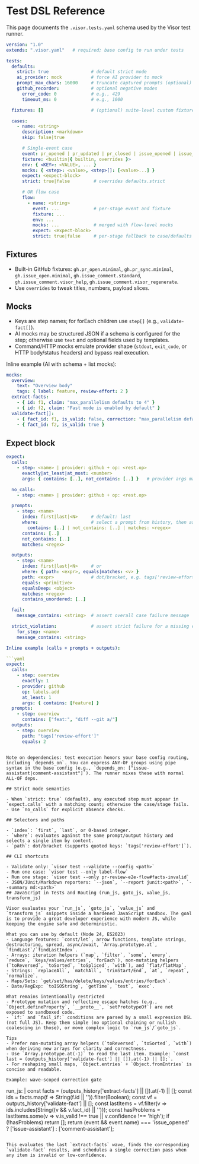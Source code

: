 # Test DSL Reference

This page documents the `.visor.tests.yaml` schema used by the Visor test runner.

```yaml
version: "1.0"
extends: ".visor.yaml"   # required; base config to run under tests

tests:
  defaults:
    strict: true                # default strict mode
    ai_provider: mock           # force AI provider to mock
    prompt_max_chars: 16000     # truncate captured prompts (optional)
    github_recorder:            # optional negative modes
      error_code: 0             # e.g., 429
      timeout_ms: 0             # e.g., 1000

  fixtures: []                  # (optional) suite-level custom fixtures

  cases:
    - name: <string>
      description: <markdown>
      skip: false|true

      # Single-event case
      event: pr_opened | pr_updated | pr_closed | issue_opened | issue_comment | manual
      fixture: <builtin|{ builtin, overrides }>
      env: { <KEY>: <VALUE>, ... }
      mocks: { <step>: <value>, <step>[]: [<value>...] }
      expect: <expect-block>
      strict: true|false         # overrides defaults.strict

      # OR flow case
      flow:
        - name: <string>
          event: ...             # per-stage event and fixture
          fixture: ...
          env: ...
          mocks: ...             # merged with flow-level mocks
          expect: <expect-block>
          strict: true|false     # per-stage fallback to case/defaults
```

## Fixtures

- Built-in GitHub fixtures: `gh.pr_open.minimal`, `gh.pr_sync.minimal`, `gh.issue_open.minimal`, `gh.issue_comment.standard`, `gh.issue_comment.visor_help`, `gh.issue_comment.visor_regenerate`.
- Use `overrides` to tweak titles, numbers, payload slices.

## Mocks

- Keys are step names; for forEach children use `step[]` (e.g., `validate-fact[]`).
- AI mocks may be structured JSON if a schema is configured for the step; otherwise use `text` and optional fields used by templates.
- Command/HTTP mocks emulate provider shape (`stdout`, `exit_code`, or HTTP body/status headers) and bypass real execution.

Inline example (AI with schema + list mocks):

```yaml
mocks:
  overview:
    text: "Overview body"
    tags: { label: feature, review-effort: 2 }
  extract-facts:
    - { id: f1, claim: "max_parallelism defaults to 4" }
    - { id: f2, claim: "Fast mode is enabled by default" }
  validate-fact[]:
    - { fact_id: f1, is_valid: false, correction: "max_parallelism defaults to 3" }
    - { fact_id: f2, is_valid: true }
```

## Expect block

```yaml
expect:
  calls:
    - step: <name> | provider: github + op: <rest.op>
      exactly|at_least|at_most: <number>
      args: { contains: [..], not_contains: [..] }   # provider args matching

  no_calls:
    - step: <name> | provider: github + op: <rest.op>

  prompts:
    - step: <name>
      index: first|last|<N>     # default: last
      where:                    # select a prompt from history, then assert
        contains: [..] | not_contains: [..] | matches: <regex>
      contains: [..]
      not_contains: [..]
      matches: <regex>

  outputs:
    - step: <name>
      index: first|last|<N>     # or
      where: { path: <expr>, equals|matches: <v> }
      path: <expr>              # dot/bracket, e.g. tags['review-effort']
      equals: <primitive>
      equalsDeep: <object>
      matches: <regex>
      contains_unordered: [..]

  fail:
    message_contains: <string>  # assert overall case failure message

  strict_violation:             # assert strict failure for a missing expect on a step
    for_step: <name>
    message_contains: <string>

Inline example (calls + prompts + outputs):

```yaml
expect:
  calls:
    - step: overview
      exactly: 1
    - provider: github
      op: labels.add
      at_least: 1
      args: { contains: [feature] }
  prompts:
    - step: overview
      contains: ["feat:", "diff --git a/"]
  outputs:
    - step: overview
      path: "tags['review-effort']"
      equals: 2
```
```

Note on dependencies: test execution honors your base config routing, including `depends_on`. You can express ANY‑OF groups using pipe syntax in the base config (e.g., `depends_on: ["issue-assistant|comment-assistant"]`). The runner mixes these with normal ALL‑OF deps.

## Strict mode semantics

- When `strict: true` (default), any executed step must appear in `expect.calls` with a matching count; otherwise the case/stage fails.
- Use `no_calls` for explicit absence checks.

## Selectors and paths

- `index`: `first`, `last`, or 0‑based integer.
- `where`: evaluates against the same prompt/output history and selects a single item by content.
- `path`: dot/bracket (supports quoted keys: `tags['review-effort']`).

## CLI shortcuts

- Validate only: `visor test --validate --config <path>`
- Run one case: `visor test --only label-flow`
- Run one stage: `visor test --only pr-review-e2e-flow#facts-invalid`
- JSON/JUnit/Markdown reporters: `--json`, `--report junit:<path>`, `--summary md:<path>`
## JavaScript in Tests and Routing (run_js, goto_js, value_js, transform_js)

Visor evaluates your `run_js`, `goto_js`, `value_js` and `transform_js` snippets inside a hardened JavaScript sandbox. The goal is to provide a great developer experience with modern JS, while keeping the engine safe and deterministic.

What you can use by default (Node 24, ES2023)
- Language features: `const/let`, arrow functions, template strings, destructuring, spread, async/await, `Array.prototype.at`, `findLast`/`findLastIndex`.
- Arrays: iteration helpers (`map`, `filter`, `some`, `every`, `reduce`, `keys/values/entries`, `forEach`), non‑mutating helpers (`toReversed`, `toSorted`, `toSpliced`, `with`), and `flat/flatMap`.
- Strings: `replaceAll`, `matchAll`, `trimStart/End`, `at`, `repeat`, `normalize`.
- Maps/Sets: `get/set/has/delete/keys/values/entries/forEach`.
- Date/RegExp: `toISOString`, `getTime`, `test`, `exec`.

What remains intentionally restricted
- Prototype mutation and reflective escape hatches (e.g., `Object.defineProperty`, `__proto__`, `setPrototypeOf`) are not exposed to sandboxed code.
- `if:` and `fail_if:` conditions are parsed by a small expression DSL (not full JS). Keep them simple (no optional chaining or nullish coalescing in those), or move complex logic to `run_js`/`goto_js`.

Tips
- Prefer non‑mutating array helpers (`toReversed`, `toSorted`, `with`) when deriving new arrays for clarity and correctness.
- Use `Array.prototype.at(-1)` to read the last item. Example: `const last = (outputs_history['validate-fact'] || []).at(-1) || [];`.
- For reshaping small maps, `Object.entries` + `Object.fromEntries` is concise and readable.

Example: wave‑scoped correction gate
```
run_js: |
  const facts = (outputs_history['extract-facts'] || []).at(-1) || [];
  const ids = facts.map(f => String(f.id || '')).filter(Boolean);
  const vf = outputs_history['validate-fact'] || [];
  const lastItems = vf.filter(v => ids.includes(String((v && v.fact_id) || '')));
  const hasProblems = lastItems.some(v => v.is_valid !== true || v.confidence !== 'high');
  if (!hasProblems) return [];
  return (event && event.name) === 'issue_opened' ? ['issue-assistant'] : ['comment-assistant'];
```

This evaluates the last `extract-facts` wave, finds the corresponding `validate-fact` results, and schedules a single correction pass when any item is invalid or low‑confidence.
